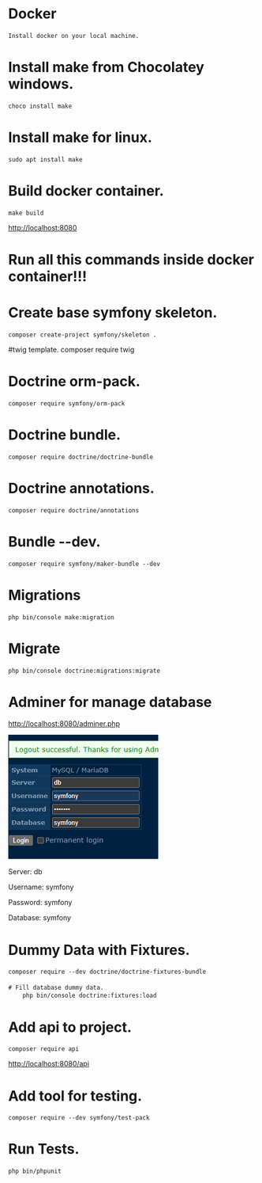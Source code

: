 # Docker
    Install docker on your local machine.

# Install make from Chocolatey windows. 
    choco install make

# Install make for linux.
    sudo apt install make

# Build docker container.
    make build

[http://localhost:8080](http://localhost:8080)

# Run  all this commands inside docker container!!!
    
# Create base symfony skeleton.
    composer create-project symfony/skeleton .
    
#twig template.
    composer require twig
    
# Doctrine orm-pack.
    composer require symfony/orm-pack

# Doctrine bundle.
    composer require doctrine/doctrine-bundle
# Doctrine annotations.    
    composer require doctrine/annotations
# Bundle --dev.    
    composer require symfony/maker-bundle --dev


# Migrations
    php bin/console make:migration

# Migrate 
    php bin/console doctrine:migrations:migrate

# Adminer for manage database
[http://localhost:8080/adminer.php](http://localhost:8080/adminer.php)

![db-login](image.png)

Server: db

Username: symfony

Password: symfony

Database: symfony

# Dummy Data with Fixtures.
    composer require --dev doctrine/doctrine-fixtures-bundle

    # Fill database dummy data.
        php bin/console doctrine:fixtures:load

# Add api to project.
    composer require api

[http://localhost:8080/api](http://localhost:8080/api)

# Add tool for testing.
    composer require --dev symfony/test-pack

# Run Tests.
    php bin/phpunit


